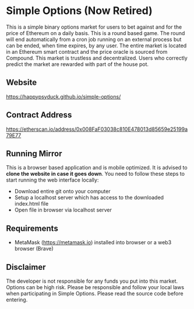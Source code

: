 # Simple Options (Now Retired)
This is a simple binary options market for users to bet against and for the price of Ethereum on a daily basis. This is a round based game. The round will end automatically from a cron job running on an external process but can be ended, when time expires, by any user. The entire market is located in an Ethereum smart contract and the price oracle is sourced from Compound. This market is trustless and decentralized. Users who correctly predict the market are rewarded with part of the house pot.

## Website
https://happypsyduck.github.io/simple-options/

## Contract Address
https://etherscan.io/address/0x008FaF03038c810E478013d85659e25199a79E77

## Running Mirror
This is a browser based application and is mobile optimized. It is advised to **clone the website in case it goes down**. You need to follow these steps to start running the web interface locally:
* Download entire git onto your computer
* Setup a localhost server which has access to the downloaded index.html file
* Open file in browser via localhost server

## Requirements
* MetaMask (https://metamask.io) installed into browser or a web3 browser (Brave)

## Disclaimer
The developer is not responsible for any funds you put into this market. Options can be high risk. Please be responsible and follow your local laws when participating in Simple Options. Please read the source code before entering.
